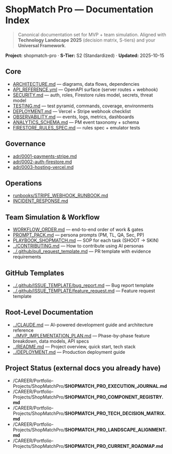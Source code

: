 # ShopMatch Pro — Documentation Index

> Canonical documentation set for MVP + team simulation. Aligned with **Technology Landscape 2025** (decision matrix, S-tiers) and your **Universal Framework**.

**Project:** shopmatch-pro · **S-Tier:** S2 (Standardized) · **Updated:** 2025-10-15

## Core
- [ARCHITECTURE.md](ARCHITECTURE.md) — diagrams, data flows, dependencies
- [API_REFERENCE.yml](API_REFERENCE.yml) — OpenAPI surface (server routes + webhook)
- [SECURITY.md](SECURITY.md) — auth, roles, Firestore rules model, secrets, threat model
- [TESTING.md](TESTING.md) — test pyramid, commands, coverage, environments
- [DEPLOYMENT.md](DEPLOYMENT.md) — Vercel + Stripe webhook checklist
- [OBSERVABILITY.md](OBSERVABILITY.md) — events, logs, metrics, dashboards
- [ANALYTICS_SCHEMA.md](ANALYTICS_SCHEMA.md) — PM event taxonomy + schema
- [FIRESTORE_RULES_SPEC.md](FIRESTORE_RULES_SPEC.md) — rules spec + emulator tests

## Governance
- [adr/0001-payments-stripe.md](adr/0001-payments-stripe.md)
- [adr/0002-auth-firestore.md](adr/0002-auth-firestore.md)
- [adr/0003-hosting-vercel.md](adr/0003-hosting-vercel.md)

## Operations
- [runbooks/STRIPE_WEBHOOK_RUNBOOK.md](runbooks/STRIPE_WEBHOOK_RUNBOOK.md)
- [INCIDENT_RESPONSE.md](INCIDENT_RESPONSE.md)

## Team Simulation & Workflow
- [WORKFLOW_ORDER.md](WORKFLOW_ORDER.md) — end-to-end order of work & gates
- [PROMPT_PACK.md](PROMPT_PACK.md) — persona prompts (PM, TL, QA, Sec, PP)
- [PLAYBOOK_SHOPMATCH.md](PLAYBOOK_SHOPMATCH.md) — SOP for each task (SHOOT → SKIN)
- [../CONTRIBUTING.md](../CONTRIBUTING.md) — How to contribute using AI personas
- [../.github/pull_request_template.md](../.github/pull_request_template.md) — PR template with evidence requirements

## GitHub Templates
- [../.github/ISSUE_TEMPLATE/bug_report.md](../.github/ISSUE_TEMPLATE/bug_report.md) — Bug report template
- [../.github/ISSUE_TEMPLATE/feature_request.md](../.github/ISSUE_TEMPLATE/feature_request.md) — Feature request template

## Root-Level Documentation
- [../CLAUDE.md](../CLAUDE.md) — AI-powered development guide and architecture reference
- [../MVP_IMPLEMENTATION_PLAN.md](../MVP_IMPLEMENTATION_PLAN.md) — Phase-by-phase feature breakdown, data models, API specs
- [../README.md](../README.md) — Project overview, quick start, tech stack
- [../DEPLOYMENT.md](../DEPLOYMENT.md) — Production deployment guide

## Project Status (external docs you already have)
- /CAREER/Portfolio-Projects/ShopMatchPro/**SHOPMATCH_PRO_EXECUTION_JOURNAL.md**
- /CAREER/Portfolio-Projects/ShopMatchPro/**SHOPMATCH_PRO_COMPONENT_REGISTRY.md**
- /CAREER/Portfolio-Projects/ShopMatchPro/**SHOPMATCH_PRO_TECH_DECISION_MATRIX.md**
- /CAREER/Portfolio-Projects/ShopMatchPro/**SHOPMATCH_PRO_LANDSCAPE_ALIGNMENT.md**
- /CAREER/Portfolio-Projects/ShopMatchPro/**SHOPMATCH_PRO_CURRENT_ROADMAP.md**
